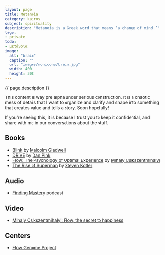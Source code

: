 ```yaml
---
layout: page
title: Metanoia
category: kairos
subject: spirituality
description: "Metanoia is a Greek word that means ‘a change of mind.’"
tags:
- private
todo:
- μετάνοια
image:
  alt: "brain"
  caption: ""
  url: "images/nonicons/brain.jpg"
  width: 400
  height: 308
---
```


{{ page.description }}

This content is way pre alpha
under serious construction.
It is a chaotic mess of details that I want to organize and clarify and shape
into something that creates value and tells a story.
Soon hopefully!

If you're seeing this, it is because I trust you to keep it confidential,
and share with me in our conversations about the stuff.



Books
-----
* [Blink](http://gladwell.com/blink/) by [Malcolm Gladwell](https://twitter.com/Gladwell)
* [DRiVE](http://www.danpink.com/books/drive/) by [Dan Pink](https://twitter.com/danielpink)
* [Flow: The Psychology of Optimal Experience]() by [Mihaly Csikszentmihalyi]()
* [The Rise of Superman](http://riseofsuperman.com/) by [Steven Kotler](https://twitter.com/steven_kotler)

Audio
-----
* [Finding Mastery](https://soundcloud.com/findingmastery) podcast

Video
-----
* [Mihaly Csikszentmihalyi: Flow, the secret to happiness](https://www.ted.com/talks/mihaly_csikszentmihalyi_on_flow)

Centers
----
* [Flow Genome Project](http://www.flowgenomeproject.com/)
